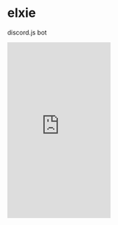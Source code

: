 # elxie
discord.js bot 
<iframe src="https://discordapp.com/widget?id=442145124282269697&theme=dark" width="235" height="400" allowtransparency="true" frameborder="0"></iframe>
